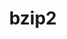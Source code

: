 ---
title: "bzip2"
layout: cache
categories: [package, develop-2024-05-26]
meta: {"versions": ["1.0.8"], "compilers": ["apple-clang@=15.0.0", "cce@=15.0.1", "gcc@=10.2.1", "gcc@=10.3.0", "gcc@=11.1.0", "gcc@=11.4.0", "gcc@=12.3.0", "gcc@=7.3.1", "gcc@=7.5.0", "gcc@=9.4.0", "intel@=2021.10.0", "msvc@=19.39.33523", "oneapi@=2023.2.0", "oneapi@=2024.0.0"], "oss": ["amzn2", "centos7", "rhel8", "sle_hpc15", "ubuntu18.04", "ubuntu20.04", "ubuntu22.04", "ventura", "windows10.0.20348"], "platforms": ["darwin", "linux", "windows"], "targets": ["aarch64", "neoverse_n1", "neoverse_v1", "neoverse_v2", "ppc64le", "x86_64", "x86_64_v3", "x86_64_v4", "zen4"], "stacks": ["aws-isc", "aws-isc-aarch64", "aws-pcluster-neoverse_v1", "aws-pcluster-x86_64_v4", "build_systems", "data-vis-sdk", "developer-tools", "developer-tools-manylinux2014", "e4s", "e4s-cray-rhel", "e4s-cray-sles", "e4s-neoverse-v2", "e4s-neoverse_v1", "e4s-oneapi", "e4s-power", "e4s-rocm-external", "ml-darwin-aarch64-mps", "ml-linux-x86_64-cpu", "ml-linux-x86_64-cuda", "radiuss", "radiuss-aws", "radiuss-aws-aarch64", "root", "tutorial", "windows-vis"], "num_specs": 28, "num_specs_by_stack": {"ml-darwin-aarch64-mps": 1, "root": 28, "aws-isc-aarch64": 2, "radiuss-aws-aarch64": 2, "radiuss-aws": 1, "aws-isc": 1, "aws-pcluster-neoverse_v1": 2, "aws-pcluster-x86_64_v4": 6, "e4s-cray-rhel": 2, "developer-tools-manylinux2014": 1, "e4s-cray-sles": 2, "e4s-power": 1, "build_systems": 1, "developer-tools": 1, "radiuss": 1, "data-vis-sdk": 1, "e4s-neoverse_v1": 2, "e4s-neoverse-v2": 2, "tutorial": 2, "ml-linux-x86_64-cpu": 1, "ml-linux-x86_64-cuda": 1, "e4s": 1, "e4s-rocm-external": 1, "e4s-oneapi": 1, "windows-vis": 1}}
spec_details: [{"hash": "4sagfutlgwl35so2sa52kzoi6h2nrhdm", "compiler": "apple-clang@=15.0.0", "versions": ["1.0.8"], "os": "ventura", "platform": "darwin", "target": "aarch64", "variants": ["build_system=generic", "~debug", "~pic", "+shared"], "stacks": ["ml-darwin-aarch64-mps", "root"], "size": "-", "tarball": "https://binaries.spack.io/releases/develop-2024-05-26/build_cache/darwin-ventura-aarch64/apple-clang-15.0.0/bzip2-1.0.8/darwin-ventura-aarch64-apple-clang-15.0.0-bzip2-1.0.8-4sagfutlgwl35so2sa52kzoi6h2nrhdm.spack"}, {"hash": "xw4jfvg725b2rqbtwgsufyf7mmwk5ka5", "compiler": "gcc@=7.3.1", "versions": ["1.0.8"], "os": "amzn2", "platform": "linux", "target": "aarch64", "variants": ["build_system=generic", "~debug", "~pic", "+shared"], "stacks": ["root", "aws-isc-aarch64", "radiuss-aws-aarch64"], "size": "-", "tarball": "https://binaries.spack.io/releases/develop-2024-05-26/build_cache/linux-amzn2-aarch64/gcc-7.3.1/bzip2-1.0.8/linux-amzn2-aarch64-gcc-7.3.1-bzip2-1.0.8-xw4jfvg725b2rqbtwgsufyf7mmwk5ka5.spack"}, {"hash": "rtbubkhbqqrvfxuoh4ual5pjdz6klzos", "compiler": "gcc@=7.3.1", "versions": ["1.0.8"], "os": "amzn2", "platform": "linux", "target": "x86_64_v3", "variants": ["build_system=generic", "~debug", "~pic", "+shared"], "stacks": ["radiuss-aws", "root", "aws-isc"], "size": "-", "tarball": "https://binaries.spack.io/releases/develop-2024-05-26/build_cache/linux-amzn2-x86_64_v3/gcc-7.3.1/bzip2-1.0.8/linux-amzn2-x86_64_v3-gcc-7.3.1-bzip2-1.0.8-rtbubkhbqqrvfxuoh4ual5pjdz6klzos.spack"}, {"hash": "whkfygbbgnmw4xv2op2iafeiinybxnbf", "compiler": "gcc@=12.3.0", "versions": ["1.0.8"], "os": "amzn2", "platform": "linux", "target": "neoverse_v1", "variants": ["build_system=generic", "~debug", "~pic", "+shared"], "stacks": ["root", "aws-pcluster-neoverse_v1"], "size": "-", "tarball": "https://binaries.spack.io/releases/develop-2024-05-26/build_cache/linux-amzn2-neoverse_v1/gcc-12.3.0/bzip2-1.0.8/linux-amzn2-neoverse_v1-gcc-12.3.0-bzip2-1.0.8-whkfygbbgnmw4xv2op2iafeiinybxnbf.spack"}, {"hash": "wdc4xbw6grk5twlqquk4rcw34cpdzxda", "compiler": "gcc@=12.3.0", "versions": ["1.0.8"], "os": "amzn2", "platform": "linux", "target": "neoverse_n1", "variants": ["build_system=generic", "~debug", "~pic", "+shared"], "stacks": ["root", "aws-pcluster-neoverse_v1"], "size": "-", "tarball": "https://binaries.spack.io/releases/develop-2024-05-26/build_cache/linux-amzn2-neoverse_n1/gcc-12.3.0/bzip2-1.0.8/linux-amzn2-neoverse_n1-gcc-12.3.0-bzip2-1.0.8-wdc4xbw6grk5twlqquk4rcw34cpdzxda.spack"}, {"hash": "yculheriz5z64x6ijci5lahk4h5nlqqr", "compiler": "gcc@=7.3.1", "versions": ["1.0.8"], "os": "amzn2", "platform": "linux", "target": "neoverse_n1", "variants": ["build_system=generic", "~debug", "~pic", "+shared"], "stacks": ["root", "aws-isc-aarch64", "radiuss-aws-aarch64"], "size": "-", "tarball": "https://binaries.spack.io/releases/develop-2024-05-26/build_cache/linux-amzn2-neoverse_n1/gcc-7.3.1/bzip2-1.0.8/linux-amzn2-neoverse_n1-gcc-7.3.1-bzip2-1.0.8-yculheriz5z64x6ijci5lahk4h5nlqqr.spack"}, {"hash": "zyem4m5r7g6etxoz3lx6wgyblp5ht25n", "compiler": "gcc@=12.3.0", "versions": ["1.0.8"], "os": "amzn2", "platform": "linux", "target": "x86_64_v3", "variants": ["build_system=generic", "~debug", "~pic", "+shared"], "stacks": ["root", "aws-pcluster-x86_64_v4"], "size": "-", "tarball": "https://binaries.spack.io/releases/develop-2024-05-26/build_cache/linux-amzn2-x86_64_v3/gcc-12.3.0/bzip2-1.0.8/linux-amzn2-x86_64_v3-gcc-12.3.0-bzip2-1.0.8-zyem4m5r7g6etxoz3lx6wgyblp5ht25n.spack"}, {"hash": "g4j3pvszwr7dialmf5bso5ab23xrb73v", "compiler": "cce@=15.0.1", "versions": ["1.0.8"], "os": "rhel8", "platform": "linux", "target": "zen4", "variants": ["build_system=generic", "~debug", "~pic", "+shared"], "stacks": ["e4s-cray-rhel", "root"], "size": "-", "tarball": "https://binaries.spack.io/releases/develop-2024-05-26/build_cache/linux-rhel8-zen4/cce-15.0.1/bzip2-1.0.8/linux-rhel8-zen4-cce-15.0.1-bzip2-1.0.8-g4j3pvszwr7dialmf5bso5ab23xrb73v.spack"}, {"hash": "azfsguq4on3fr4fhznobs6ympyr73a52", "compiler": "cce@=15.0.1", "versions": ["1.0.8"], "os": "rhel8", "platform": "linux", "target": "zen4", "variants": ["build_system=generic", "~debug", "~pic", "+shared"], "stacks": ["e4s-cray-rhel", "root"], "size": "-", "tarball": "https://binaries.spack.io/releases/develop-2024-05-26/build_cache/linux-rhel8-zen4/cce-15.0.1/bzip2-1.0.8/linux-rhel8-zen4-cce-15.0.1-bzip2-1.0.8-azfsguq4on3fr4fhznobs6ympyr73a52.spack"}, {"hash": "ituuikot3hh2scv3gct4cag35hksqprp", "compiler": "oneapi@=2023.2.0", "versions": ["1.0.8"], "os": "amzn2", "platform": "linux", "target": "x86_64_v3", "variants": ["build_system=generic", "~debug", "~pic", "+shared"], "stacks": ["root", "aws-pcluster-x86_64_v4"], "size": "-", "tarball": "https://binaries.spack.io/releases/develop-2024-05-26/build_cache/linux-amzn2-x86_64_v3/oneapi-2023.2.0/bzip2-1.0.8/linux-amzn2-x86_64_v3-oneapi-2023.2.0-bzip2-1.0.8-ituuikot3hh2scv3gct4cag35hksqprp.spack"}, {"hash": "q45i22bsig3mmzvibmby2whykiuo5hzk", "compiler": "gcc@=10.2.1", "versions": ["1.0.8"], "os": "centos7", "platform": "linux", "target": "x86_64_v3", "variants": ["build_system=generic", "~debug", "~pic", "+shared"], "stacks": ["root", "developer-tools-manylinux2014"], "size": "-", "tarball": "https://binaries.spack.io/releases/develop-2024-05-26/build_cache/linux-centos7-x86_64_v3/gcc-10.2.1/bzip2-1.0.8/linux-centos7-x86_64_v3-gcc-10.2.1-bzip2-1.0.8-q45i22bsig3mmzvibmby2whykiuo5hzk.spack"}, {"hash": "elqfmia7aajmbfh42xsgo4hur3mt2bsq", "compiler": "intel@=2021.10.0", "versions": ["1.0.8"], "os": "amzn2", "platform": "linux", "target": "x86_64_v3", "variants": ["build_system=generic", "~debug", "~pic", "+shared"], "stacks": ["root", "aws-pcluster-x86_64_v4"], "size": "-", "tarball": "https://binaries.spack.io/releases/develop-2024-05-26/build_cache/linux-amzn2-x86_64_v3/intel-2021.10.0/bzip2-1.0.8/linux-amzn2-x86_64_v3-intel-2021.10.0-bzip2-1.0.8-elqfmia7aajmbfh42xsgo4hur3mt2bsq.spack"}, {"hash": "wuv5xfbeaghqbvzctkxegur4pkmxih4e", "compiler": "gcc@=12.3.0", "versions": ["1.0.8"], "os": "amzn2", "platform": "linux", "target": "x86_64_v4", "variants": ["build_system=generic", "~debug", "~pic", "+shared"], "stacks": ["root", "aws-pcluster-x86_64_v4"], "size": "-", "tarball": "https://binaries.spack.io/releases/develop-2024-05-26/build_cache/linux-amzn2-x86_64_v4/gcc-12.3.0/bzip2-1.0.8/linux-amzn2-x86_64_v4-gcc-12.3.0-bzip2-1.0.8-wuv5xfbeaghqbvzctkxegur4pkmxih4e.spack"}, {"hash": "phiz4tml6xdwfbqj5otnp3bhmx4tney3", "compiler": "oneapi@=2023.2.0", "versions": ["1.0.8"], "os": "amzn2", "platform": "linux", "target": "x86_64_v4", "variants": ["build_system=generic", "~debug", "~pic", "+shared"], "stacks": ["root", "aws-pcluster-x86_64_v4"], "size": "-", "tarball": "https://binaries.spack.io/releases/develop-2024-05-26/build_cache/linux-amzn2-x86_64_v4/oneapi-2023.2.0/bzip2-1.0.8/linux-amzn2-x86_64_v4-oneapi-2023.2.0-bzip2-1.0.8-phiz4tml6xdwfbqj5otnp3bhmx4tney3.spack"}, {"hash": "nyr3z3uvofof3ifzdzrtzrfindbsxtro", "compiler": "intel@=2021.10.0", "versions": ["1.0.8"], "os": "amzn2", "platform": "linux", "target": "x86_64_v4", "variants": ["build_system=generic", "~debug", "~pic", "+shared"], "stacks": ["root", "aws-pcluster-x86_64_v4"], "size": "-", "tarball": "https://binaries.spack.io/releases/develop-2024-05-26/build_cache/linux-amzn2-x86_64_v4/intel-2021.10.0/bzip2-1.0.8/linux-amzn2-x86_64_v4-intel-2021.10.0-bzip2-1.0.8-nyr3z3uvofof3ifzdzrtzrfindbsxtro.spack"}, {"hash": "3jp4mja7xv7qkz2zwesgx3zphcpcjpd5", "compiler": "gcc@=10.3.0", "versions": ["1.0.8"], "os": "sle_hpc15", "platform": "linux", "target": "x86_64_v4", "variants": ["build_system=generic", "~debug", "~pic", "+shared"], "stacks": ["e4s-cray-sles", "root"], "size": "-", "tarball": "https://binaries.spack.io/releases/develop-2024-05-26/build_cache/linux-sle_hpc15-x86_64_v4/gcc-10.3.0/bzip2-1.0.8/linux-sle_hpc15-x86_64_v4-gcc-10.3.0-bzip2-1.0.8-3jp4mja7xv7qkz2zwesgx3zphcpcjpd5.spack"}, {"hash": "z7afafaxkgxvwc3lkfis6t2hgowuvm4n", "compiler": "gcc@=10.3.0", "versions": ["1.0.8"], "os": "sle_hpc15", "platform": "linux", "target": "x86_64_v4", "variants": ["build_system=generic", "~debug", "~pic", "+shared"], "stacks": ["e4s-cray-sles", "root"], "size": "-", "tarball": "https://binaries.spack.io/releases/develop-2024-05-26/build_cache/linux-sle_hpc15-x86_64_v4/gcc-10.3.0/bzip2-1.0.8/linux-sle_hpc15-x86_64_v4-gcc-10.3.0-bzip2-1.0.8-z7afafaxkgxvwc3lkfis6t2hgowuvm4n.spack"}, {"hash": "pyy6ncxx7c7c2tm33hjwweizj6u3mz2g", "compiler": "gcc@=9.4.0", "versions": ["1.0.8"], "os": "ubuntu20.04", "platform": "linux", "target": "ppc64le", "variants": ["build_system=generic", "~debug", "~pic", "+shared"], "stacks": ["root", "e4s-power"], "size": "-", "tarball": "https://binaries.spack.io/releases/develop-2024-05-26/build_cache/linux-ubuntu20.04-ppc64le/gcc-9.4.0/bzip2-1.0.8/linux-ubuntu20.04-ppc64le-gcc-9.4.0-bzip2-1.0.8-pyy6ncxx7c7c2tm33hjwweizj6u3mz2g.spack"}, {"hash": "57b5n5hbqasoav5yspzzmfdxj7iqcydx", "compiler": "gcc@=7.5.0", "versions": ["1.0.8"], "os": "ubuntu18.04", "platform": "linux", "target": "x86_64_v3", "variants": ["build_system=generic", "~debug", "~pic", "+shared"], "stacks": ["root", "build_systems", "developer-tools", "radiuss"], "size": "-", "tarball": "https://binaries.spack.io/releases/develop-2024-05-26/build_cache/linux-ubuntu18.04-x86_64_v3/gcc-7.5.0/bzip2-1.0.8/linux-ubuntu18.04-x86_64_v3-gcc-7.5.0-bzip2-1.0.8-57b5n5hbqasoav5yspzzmfdxj7iqcydx.spack"}, {"hash": "mths2bcejkulxljnub2hwf4u4ziu2j5b", "compiler": "gcc@=11.1.0", "versions": ["1.0.8"], "os": "ubuntu20.04", "platform": "linux", "target": "x86_64_v3", "variants": ["build_system=generic", "~debug", "~pic", "+shared"], "stacks": ["root", "data-vis-sdk"], "size": "-", "tarball": "https://binaries.spack.io/releases/develop-2024-05-26/build_cache/linux-ubuntu20.04-x86_64_v3/gcc-11.1.0/bzip2-1.0.8/linux-ubuntu20.04-x86_64_v3-gcc-11.1.0-bzip2-1.0.8-mths2bcejkulxljnub2hwf4u4ziu2j5b.spack"}, {"hash": "cfipiyzfue36vri2gh5fl7csytsczf4k", "compiler": "gcc@=11.4.0", "versions": ["1.0.8"], "os": "ubuntu22.04", "platform": "linux", "target": "neoverse_v1", "variants": ["build_system=generic", "~debug", "~pic", "+shared"], "stacks": ["e4s-neoverse_v1", "root"], "size": "-", "tarball": "https://binaries.spack.io/releases/develop-2024-05-26/build_cache/linux-ubuntu22.04-neoverse_v1/gcc-11.4.0/bzip2-1.0.8/linux-ubuntu22.04-neoverse_v1-gcc-11.4.0-bzip2-1.0.8-cfipiyzfue36vri2gh5fl7csytsczf4k.spack"}, {"hash": "q2ywpxaxmbzwrxtz4rgt3pql3acxnpw5", "compiler": "gcc@=11.4.0", "versions": ["1.0.8"], "os": "ubuntu22.04", "platform": "linux", "target": "neoverse_v1", "variants": ["build_system=generic", "~debug", "~pic", "+shared"], "stacks": ["e4s-neoverse_v1", "root"], "size": "-", "tarball": "https://binaries.spack.io/releases/develop-2024-05-26/build_cache/linux-ubuntu22.04-neoverse_v1/gcc-11.4.0/bzip2-1.0.8/linux-ubuntu22.04-neoverse_v1-gcc-11.4.0-bzip2-1.0.8-q2ywpxaxmbzwrxtz4rgt3pql3acxnpw5.spack"}, {"hash": "2zphvggoichjnzsluf2u763vnecstle4", "compiler": "gcc@=11.4.0", "versions": ["1.0.8"], "os": "ubuntu22.04", "platform": "linux", "target": "neoverse_v2", "variants": ["build_system=generic", "~debug", "~pic", "+shared"], "stacks": ["e4s-neoverse-v2", "root"], "size": "-", "tarball": "https://binaries.spack.io/releases/develop-2024-05-26/build_cache/linux-ubuntu22.04-neoverse_v2/gcc-11.4.0/bzip2-1.0.8/linux-ubuntu22.04-neoverse_v2-gcc-11.4.0-bzip2-1.0.8-2zphvggoichjnzsluf2u763vnecstle4.spack"}, {"hash": "lmbxkrq6cy3uajdpqq5rx5ruhwergmfs", "compiler": "gcc@=11.4.0", "versions": ["1.0.8"], "os": "ubuntu22.04", "platform": "linux", "target": "neoverse_v2", "variants": ["build_system=generic", "~debug", "~pic", "+shared"], "stacks": ["e4s-neoverse-v2", "root"], "size": "-", "tarball": "https://binaries.spack.io/releases/develop-2024-05-26/build_cache/linux-ubuntu22.04-neoverse_v2/gcc-11.4.0/bzip2-1.0.8/linux-ubuntu22.04-neoverse_v2-gcc-11.4.0-bzip2-1.0.8-lmbxkrq6cy3uajdpqq5rx5ruhwergmfs.spack"}, {"hash": "qmy6dpipkzgotxrxqwxlnfsj5vbzkbcc", "compiler": "gcc@=11.4.0", "versions": ["1.0.8"], "os": "ubuntu22.04", "platform": "linux", "target": "x86_64_v3", "variants": ["build_system=generic", "~debug", "~pic", "+shared"], "stacks": ["tutorial", "ml-linux-x86_64-cpu", "ml-linux-x86_64-cuda", "e4s", "e4s-rocm-external", "root"], "size": "-", "tarball": "https://binaries.spack.io/releases/develop-2024-05-26/build_cache/linux-ubuntu22.04-x86_64_v3/gcc-11.4.0/bzip2-1.0.8/linux-ubuntu22.04-x86_64_v3-gcc-11.4.0-bzip2-1.0.8-qmy6dpipkzgotxrxqwxlnfsj5vbzkbcc.spack"}, {"hash": "bx7jw2ytbu5hz3gadgzraktrenkunfaj", "compiler": "oneapi@=2024.0.0", "versions": ["1.0.8"], "os": "ubuntu22.04", "platform": "linux", "target": "x86_64_v3", "variants": ["build_system=generic", "~debug", "~pic", "+shared"], "stacks": ["root", "e4s-oneapi"], "size": "-", "tarball": "https://binaries.spack.io/releases/develop-2024-05-26/build_cache/linux-ubuntu22.04-x86_64_v3/oneapi-2024.0.0/bzip2-1.0.8/linux-ubuntu22.04-x86_64_v3-oneapi-2024.0.0-bzip2-1.0.8-bx7jw2ytbu5hz3gadgzraktrenkunfaj.spack"}, {"hash": "q4g6mhdrn33n2qg77honoz3tyxclahfj", "compiler": "gcc@=12.3.0", "versions": ["1.0.8"], "os": "ubuntu22.04", "platform": "linux", "target": "x86_64_v3", "variants": ["build_system=generic", "~debug", "~pic", "+shared"], "stacks": ["root", "tutorial"], "size": "-", "tarball": "https://binaries.spack.io/releases/develop-2024-05-26/build_cache/linux-ubuntu22.04-x86_64_v3/gcc-12.3.0/bzip2-1.0.8/linux-ubuntu22.04-x86_64_v3-gcc-12.3.0-bzip2-1.0.8-q4g6mhdrn33n2qg77honoz3tyxclahfj.spack"}, {"hash": "bvvdpr62renh3uwnsytcyrycvyjgadkk", "compiler": "msvc@=19.39.33523", "versions": ["1.0.8"], "os": "windows10.0.20348", "platform": "windows", "target": "x86_64", "variants": ["build_system=generic", "~debug", "~pic", "~shared"], "stacks": ["windows-vis", "root"], "size": "-", "tarball": "https://binaries.spack.io/releases/develop-2024-05-26/build_cache/windows-windows10.0.20348-x86_64/msvc-19.39.33523/bzip2-1.0.8/windows-windows10.0.20348-x86_64-msvc-19.39.33523-bzip2-1.0.8-bvvdpr62renh3uwnsytcyrycvyjgadkk.spack"}]
---
